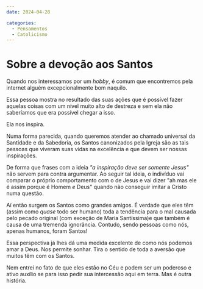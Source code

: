 ```yaml
---
date: 2024-04-28

categories:
  - Pensamentos
  - Catolicismo
---
```


# Sobre a devoção aos Santos

Quando nos interessamos por um *hobby*, é comum que encontremos pela internet alguém excepcionalmente bom naquilo.

Essa pessoa mostra no resultado das suas ações que é possível fazer aquelas coisas com um nível muito alto de destreza e sem ela não saberíamos que era possível chegar a isso.

Ela nos <span class="yellow">inspira</span>.
<!-- more -->
Numa forma parecida, quando queremos atender ao chamado universal da Santidade e da Sabedoria, os Santos canonizados pela Igreja são as tais pessoas que viveram suas vidas na excelência e que devem ser nossas inspirações.

De forma que frases com a ideia *"a inspiração deve ser somente Jesus"* não servem para contra argumentar. Ao seguir tal ideia, o indivíduo vai comparar o próprio comportamento com o de Jesus e vai dizer "ah mas ele é assim porque é Homem *e* Deus" quando não conseguir imitar a Cristo numa questão.

Aí então surgem os Santos como grandes amigos. É verdade que eles têm (assim como *quase* todo ser humano) toda a tendência para o mal causada pelo pecado original (com exceção de Maria Santíssima)e que também é causa de uma tremenda ignorância. Contudo, sendo pessoas como nós, apenas humanos, foram <span class="red">Santos</span>!

Essa perspectiva já lhes dá uma medida excelente de como nós podemos amar a Deus. Nos permite <span class="purple">sonhar</span>. Tira o sentido de toda a aversão que muitos têm com os Santos.

Nem entrei no fato de que eles estão no Céu e podem ser um poderoso e ativo auxílio se para isso pedir sua intercessão aqui em terra. Mas é outra história.
